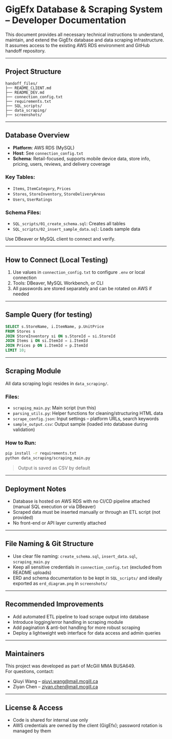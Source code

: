 
# GigEfx Database & Scraping System – Developer Documentation

This document provides all necessary technical instructions to understand, maintain, and extend the GigEfx database and data scraping infrastructure. It assumes access to the existing AWS RDS environment and GitHub handoff repository.

---

## Project Structure

```
handoff_files/
├── README_CLIENT.md
├── README_DEV.md
├── connection_config.txt
├── requirements.txt
├── SQL_scripts/
├── data_scraping/
├── screenshots/
```

---

## Database Overview

- **Platform**: AWS RDS (MySQL)
- **Host**: See `connection_config.txt`
- **Schema**: Retail-focused, supports mobile device data, store info, pricing, users, reviews, and delivery coverage

### Key Tables:
- `Items`, `ItemCategory`, `Prices`
- `Stores`, `StoreInventory`, `StoreDeliveryAreas`
- `Users`, `UserRatings`

### Schema Files:
- `SQL_scripts/01_create_schema.sql`: Creates all tables
- `SQL_scripts/02_insert_sample_data.sql`: Loads sample data

Use DBeaver or MySQL client to connect and verify.

---

## How to Connect (Local Testing)

1. Use values in `connection_config.txt` to configure `.env` or local connection
2. Tools: DBeaver, MySQL Workbench, or CLI
3. All passwords are stored separately and can be rotated on AWS if needed

---

## Sample Query (for testing)

```sql
SELECT s.StoreName, i.ItemName, p.UnitPrice
FROM Stores s
JOIN StoreInventory si ON s.StoreId = si.StoreId
JOIN Items i ON si.ItemId = i.ItemId
JOIN Prices p ON i.ItemId = p.ItemId
LIMIT 10;
```

---

## Scraping Module

All data scraping logic resides in `data_scraping/`.

### Files:
- `scraping_main.py`: Main script (run this)
- `parsing_utils.py`: Helper functions for cleaning/structuring HTML data
- `scrape_config.json`: Input settings – platform URLs, search keywords
- `sample_output.csv`: Output sample (loaded into database during validation)

### How to Run:

```bash
pip install -r requirements.txt
python data_scraping/scraping_main.py
```

> Output is saved as CSV by default

---

## Deployment Notes

- Database is hosted on AWS RDS with no CI/CD pipeline attached (manual SQL execution or via DBeaver)
- Scraped data must be inserted manually or through an ETL script (not provided)
- No front-end or API layer currently attached

---

## File Naming & Git Structure

- Use clear file naming: `create_schema.sql`, `insert_data.sql`, `scraping_main.py`
- Keep all sensitive credentials in `connection_config.txt` (excluded from README uploads)
- ERD and schema documentation to be kept in `SQL_scripts/` and ideally exported as `erd_diagram.png` in `screenshots/`

---

## Recommended Improvements

- Add automated ETL pipeline to load scrape output into database
- Introduce logging/error handling in scraping module
- Add pagination & anti-bot handling for more robust scraping
- Deploy a lightweight web interface for data access and admin queries

---

## Maintainers

This project was developed as part of McGill MMA BUSA649.  
For questions, contact:

- Qiuyi Wang – [qiuyi.wang@mail.mcgill.ca](mailto:qiuyi.wang@mail.mcgill.ca)  
- Ziyan Chen – [ziyan.chen@mail.mcgill.ca](mailto:ziyan.chen@mail.mcgill.ca) 

---

## License & Access

- Code is shared for internal use only
- AWS credentials are owned by the client (GigEfx); password rotation is managed by them
